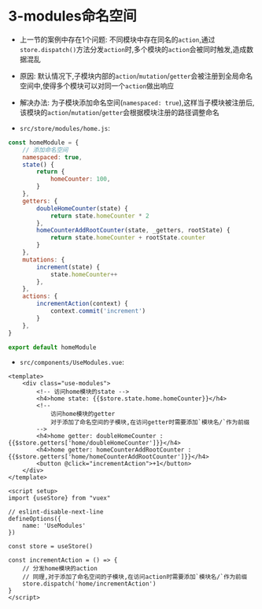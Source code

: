 # 3-modules命名空间

- 上一节的案例中存在1个问题: 不同模块中存在同名的`action`,通过`store.dispatch()`方法分发`action`时,多个模块的`action`会被同时触发,造成数据混乱
- 原因: 默认情况下,子模块内部的`action`/`mutation`/`getter`会被注册到全局命名空间中,使得多个模块可以对同一个`action`做出响应
- 解决办法: 为子模块添加命名空间(`namespaced: true`),这样当子模块被注册后,该模块的`action`/`mutation`/`getter`会根据模块注册的路径调整命名

- `src/store/modules/home.js`:

```javascript
const homeModule = {
    // 添加命名空间
    namespaced: true,
    state() {
        return {
            homeCounter: 100,
        }
    },
    getters: {
        doubleHomeCounter(state) {
            return state.homeCounter * 2
        },
        homeCounterAddRootCounter(state, _getters, rootState) {
            return state.homeCounter + rootState.counter
        }
    },
    mutations: {
        increment(state) {
            state.homeCounter++
        },
    },
    actions: {
        incrementAction(context) {
            context.commit('increment')
        }
    },
}

export default homeModule
```

- `src/components/UseModules.vue`:

```vue
<template>
    <div class="use-modules">
        <!-- 访问home模块的state -->
        <h4>home state: {{$store.state.home.homeCounter}}</h4>
        <!--
            访问home模块的getter
            对于添加了命名空间的子模块,在访问getter时需要添加`模块名/`作为前缀
        -->
        <h4>home getter: doubleHomeCounter :{{$store.getters['home/doubleHomeCounter']}}</h4>
        <h4>home getter: homeCounterAddRootCounter :{{$store.getters['home/homeCounterAddRootCounter']}}</h4>
        <button @click="incrementAction">+1</button>
    </div>
</template>

<script setup>
import {useStore} from "vuex"

// eslint-disable-next-line
defineOptions({
    name: 'UseModules'
})

const store = useStore()

const incrementAction = () => {
    // 分发home模块的action
    // 同理,对于添加了命名空间的子模块,在访问action时需要添加`模块名/`作为前缀
    store.dispatch('home/incrementAction')
}
</script>
```